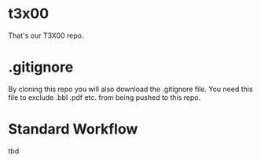 # t3x00
That's our T3X00 repo. 
# .gitignore
By cloning this repo you will also download the .gitignore file. You need this file to exclude .bbl .pdf etc. from being pushed to this repo. 

# Standard Workflow
tbd

